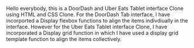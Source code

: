 Hello everybody, this is a DoorDash and Uber Eats Tablet interface Clone using HTML and CSS Clone. 
For the DoorDash Tab interface, I have incorported a Display flexbox functions to align the items indivdiually in the interface.
However for the Uber Eats Tablet interface Clone, I have incorporated a Display grid function in which I have used a display grid template function to align the items collectively.

